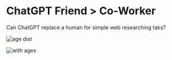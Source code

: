 # ChatGPT Friend > Co-Worker
Can ChatGPT replace a human for simple web researching taks?

![age dist](https://github.com/user-attachments/assets/8da9dcdc-2501-4f73-b13a-3555c6ff2c96)


![with ages](https://github.com/user-attachments/assets/e5329cdb-a605-45b9-8703-9b31f045dc49)
